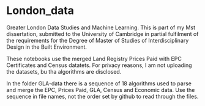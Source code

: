 # London_data
Greater London Data Studies and Machine Learning.
This is part of my Mst dissertation, submitted to the University of Cambridge in partial fulfilment of the requirements for the Degree of Master of Studies of Interdisciplinary Design in the Built Environment.

These notebooks use the merged Land Registry Prices Paid with EPC Certificates and Census datatets. For privacy reasons, I am not uploading the datasets, bu tha algorithms are disclosed.

In the folder GLA-data there is a sequence of 18 algorithms used to parse and merge the EPC, Prices Paid, GLA, Census and Economic data. Use the sequence in file names, not the order set by github to read through the files.


